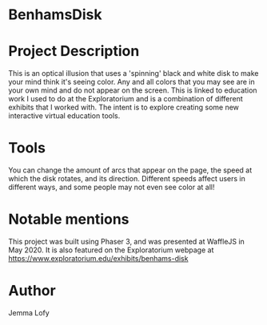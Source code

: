 # BenhamsDisk

# Project Description
This is an optical illusion that uses a 'spinning' black and white disk to make your mind think it's seeing color.
Any and all colors that you may see are in your own mind and do not appear on the screen. 
This is linked to education work I used to do at the Exploratorium and is a combination of different exhibits that I worked with.
The intent is to explore creating some new interactive virtual education tools.

# Tools
You can change the amount of arcs that appear on the page, the speed at which the disk rotates, and its direction. 
Different speeds affect users in different ways, and some people may not even see color at all! 

# Notable mentions
This project was built using Phaser 3, and was presented at WaffleJS in May 2020. It is also featured on the Exploratorium webpage at <https://www.exploratorium.edu/exhibits/benhams-disk> 

# Author 
Jemma Lofy
